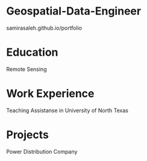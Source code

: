# Geospatial-Data-Engineer
samirasaleh.github.io/portfolio


# Education
Remote Sensing


# Work Experience 
Teaching Assistanse in University of North Texas

# Projects
Power Distribution Company



